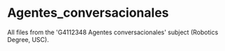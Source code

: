 # Agentes_conversacionales
All files from the 'G4112348 Agentes conversacionales' subject (Robotics Degree, USC).
